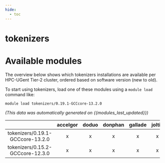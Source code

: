 ```yaml
---
hide:
  - toc
---
```


tokenizers
==========

# Available modules


The overview below shows which tokenizers installations are available per HPC-UGent Tier-2 cluster, ordered based on software version (new to old).

To start using tokenizers, load one of these modules using a `module load` command like:

```shell
module load tokenizers/0.19.1-GCCcore-13.2.0
```

*(This data was automatically generated on {{modules_last_updated}})*  

| |accelgor|doduo|donphan|gallade|joltik|shinx|
| :---: | :---: | :---: | :---: | :---: | :---: | :---: |
|tokenizers/0.19.1-GCCcore-13.2.0|x|x|x|x|x|x|
|tokenizers/0.15.2-GCCcore-12.3.0|x|x|x|x|x|x|

